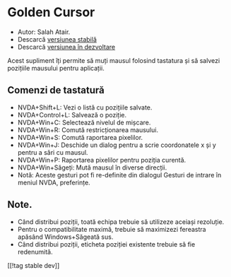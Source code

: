 # Golden Cursor #

* Autor: Salah Atair.
* Descarcă [versiunea stabilă][1]
* Descarcă [versiunea în dezvoltare][2]

Acest supliment îți permite să muți mausul folosind tastatura și să salvezi
pozițiile mausului pentru aplicații.

## Comenzi de tastatură

* NVDA+Shift+L: Vezi o listă cu pozițiile salvate.
* NVDA+Control+L: Salvează o poziție.
* NVDA+Win+C: Selectează nivelul de mișcare.
* NVDA+Win+R: Comută restricționarea mausului.
* NVDA+Win+S: Comută raportarea pixelilor.
* NVDA+Win+J: Deschide un dialog pentru a scrie coordonatele x și y pentru a
  sări cu mausul.
* NVDA+Win+P: Raportarea pixelilor pentru poziția curentă.
* NVDA+Win+Săgeți: Mută mausul în diverse direcții.
* Notă: Aceste gesturi pot fi re-definite din dialogul Gesturi de intrare în
  meniul NVDA, preferințe.

## Note.

* Când distribui poziții, toată echipa trebuie să utilizeze aceiași
  rezoluție.
* Pentru o compatibilitate maximă, trebuie să maximizezi fereastra apăsând
  Windows+Săgeată sus.
* Când distribui poziții, eticheta poziției existente trebuie să fie
  redenumită.

[[!tag stable dev]]

[1]: http://addons.nvda-project.org/files/get.php?file=gc

[2]: http://addons.nvda-project.org/files/get.php?file=gc-dev
